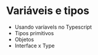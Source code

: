 # Variáveis e tipos

* Usando varíavels no Typescript
* Tipos primitivos
* Objetos
* Interface x Type
